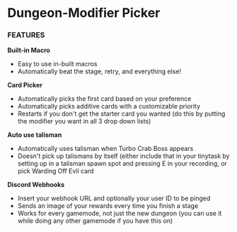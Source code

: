 # Dungeon-Modifier Picker

### FEATURES

**Built-in Macro**
- Easy to use in-built macros
- Automatically beat the stage, retry, and everything else!

**Card Picker**
- Automatically picks the first card based on your preference
- Automatically picks additive cards with a customizable priority
- Restarts if you don't get the starter card you wanted (do this by putting the modifier you want in all 3 drop down lists)

**Auto use talisman**
- Automatically uses talisman when Turbo Crab Boss appears
- Doesn't pick up talismans by itself (either include that in your tinytask by setting up in a talisman spawn spot and pressing E in your recording, or pick Warding Off Evil card

**Discord Webhooks**
- Insert your webhook URL and optionally your user ID to be pinged
- Sends an image of your rewards every time you finish a stage 
- Works for every gamemode, not just the new dungeon (you can use it while doing any other gamemode if you have this on)

